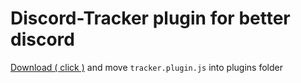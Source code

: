# Discord-Tracker plugin for better discord

[Download ( click )](https://github.com/fakexuser/tracker-plugin/archive/refs/heads/main.zip) and move `tracker.plugin.js` into plugins folder
